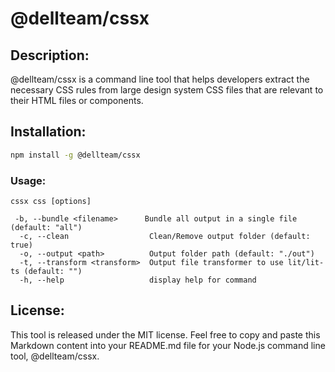 
# @dellteam/cssx

## Description:
@dellteam/cssx is a command line tool that helps developers extract the necessary CSS rules from large design system CSS files that are relevant to their HTML files or components.

## Installation:
```bash
npm install -g @dellteam/cssx
```

### Usage:
```
cssx css [options]

 -b, --bundle <filename>      Bundle all output in a single file (default: "all")
  -c, --clean                  Clean/Remove output folder (default: true)
  -o, --output <path>          Output folder path (default: "./out")
  -t, --transform <transform>  Output file transformer to use lit/lit-ts (default: "")
  -h, --help                   display help for command
```

## License:
This tool is released under the MIT license.
Feel free to copy and paste this Markdown content into your README.md file for your Node.js command line tool, @dellteam/cssx.